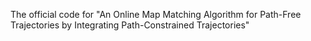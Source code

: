 The official code for "An Online Map Matching Algorithm for Path-Free Trajectories by Integrating Path-Constrained Trajectories"

